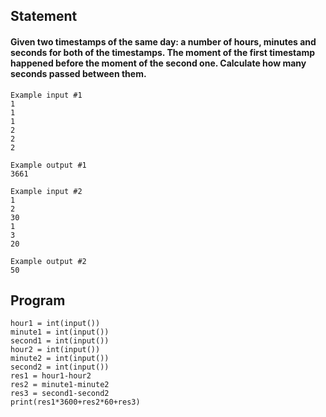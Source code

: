 ## Statement
#### Given two timestamps of the same day: a number of hours, minutes and seconds for both of the timestamps. The moment of the first timestamp happened before the moment of the second one. Calculate how many seconds passed between them.
```
Example input #1
1
1
1
2
2
2

Example output #1
3661

Example input #2
1
2
30
1
3
20

Example output #2
50
```
## Program
```
hour1 = int(input())
minute1 = int(input())
second1 = int(input())
hour2 = int(input())
minute2 = int(input())
second2 = int(input())
res1 = hour1-hour2
res2 = minute1-minute2
res3 = second1-second2
print(res1*3600+res2*60+res3)
```
